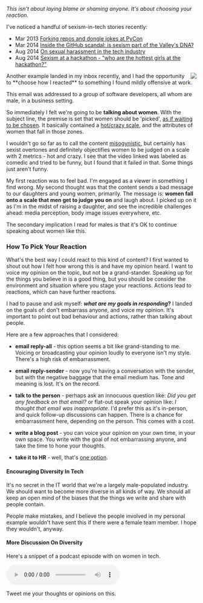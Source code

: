<!--{Title:"How To Pick Your Reactions To Mildly Offensive Things In The Workplace", Intro:"I received an email at work with mildly sexist content. Reacting to it with care.", PublishedOn:"21-Aug-2014"}-->

*This isn't about laying blame or shaming anyone. It's about choosing your reaction.*

I've noticed a handful of sexism-in-tech stories recently:

- Mar 2013 [Forking repos and dongle jokes at PyCon](http://arstechnica.com/tech-policy/2013/03/how-dongle-jokes-got-two-people-fired-and-led-to-ddos-attacks/)
- Mar 2014 [Inside the GitHub scandal: is sexism part of the Valley's DNA?](http://www.theverge.com/2014/3/19/5526574/github-sexism-scandal-julie-ann-horvath)
- Aug 2014 [On sexual harassment in the tech industry](http://thenextweb.com/voice/2014/08/20/sexual-harrassment-tech-industry/)
- Aug 2014 [Sexism at a hackathon - "who are the hottest girls at the hackathon?"](https://medium.com/hackers-and-hacking/a-hacking-hiatus-4844ae073d4)

<img src="http://i.imgur.com/uPyswMh.png" style="float:right" />
Another example landed in my inbox recently, and I had the opportunity to **choose how I reacted** to something I found mildly offensive at work.  

This email was addressed to a group of software developers, all whom are male, in a business setting.
 
So immediately I felt we're going to be **talking about women**. With the subject line, the premise is set that women should be 'picked', [as if waiting to be chosen](https://en.wikipedia.org/wiki/Binders_full_of_women).  It basically contained a [hot/crazy scale](http://i.imgur.com/GcL7FpD.jpg), and the attributes of women that fall in those zones. 

I wouldn't go so far as to call the content [misogynistic](https://en.wikipedia.org/wiki/Misogeny), but certainly has sexist overtones and definitely objectifies women to be judged on a scale with 2 metrics - hot and crazy. I see that the video linked was labeled as comedic and tried to be funny, but I found that it failed in that. Some things just aren't funny.

My first reaction was to feel bad. I'm engaged as a viewer in something I find wrong. My second thought was that the content sends a bad message to our daughters and young women, primarily. The message is: **women fall onto a scale that men get to judge you on** and laugh about. I picked up on it as I'm in the midst of raising a daughter, and see the incredible challenges ahead: media perception, body image issues everywhere, etc.  

The secondary implication I read for males is that it's OK to continue speaking about women like this. 

### How To Pick Your Reaction

What's the best way I could react to this kind of content? I first wanted to shout out how I felt how wrong this is and have my opinion heard. I want to voice my opinion on the topic, but not be a grand-stander. Speaking up for the things you believe in is a good thing, but you should be consider the environment and situation where you stage your reactions. Actions lead to reactions, which can have further reactions.

I had to pause and ask myself: ***what are my goals in responding*?**  I landed on the goals of: don't embarrass anyone, and voice my opinion. It's important to point out bad behaviour and actions, rather than talking about people.

Here are a few approaches that I considered:

- **email reply-all** - this option seems a bit like grand-standing to me. Voicing or broadcasting your opinion loudly to everyone isn't my style. There's a high risk of embarrassment.

- **email reply-sender** - now you're having a conversation with the sender, but with the negative baggage that the email medium has. Tone and meaning is lost. It's on the record. 
 
- **talk to the person** - perhaps ask an innocuous question like: *Did you get any feedback on that email?* or flat-out speak your opinion like: *I thought that email was inappropriate*. I'd prefer this as it's in-person, and quick follow-up discussions can happen. There is a chance for embarrassment here, depending on the person. This comes with a cost.
 
- **write a blog post** - you can voice your opinion on your own time, in your own space. You write with the goal of not embarrassing anyone, and take the time to hone your thoughts.

- **take it to HR** - well, that's [one option](https://en.wikipedia.org/wiki/Nuclear_option). 

#### Encouraging Diversity In Tech

It's no secret in the IT world that we're a largely male-populated industry. We should want to become more diverse in all kinds of way. We should all keep an open mind of the biases that the things we write and share with people contain. 

People make mistakes, and I believe the people involved in my personal example wouldn't have sent this if there were a female team member. I hope they wouldn't, anyway.

#### More Discussion On Diversity

Here's a snippet of a podcast episode with on women in tech.

<audio id="audioplayer" controls="" data-start-time="1536"  >
<source src="http://d.5by5.net/redirect.mp3/cdn.5by5.tv/audio/broadcasts/hypercritical/2012/hypercritical-097.mp3#t=1536" type="audio/mpeg">
</audio>

Tweet me your thoughts or opinions on this.
